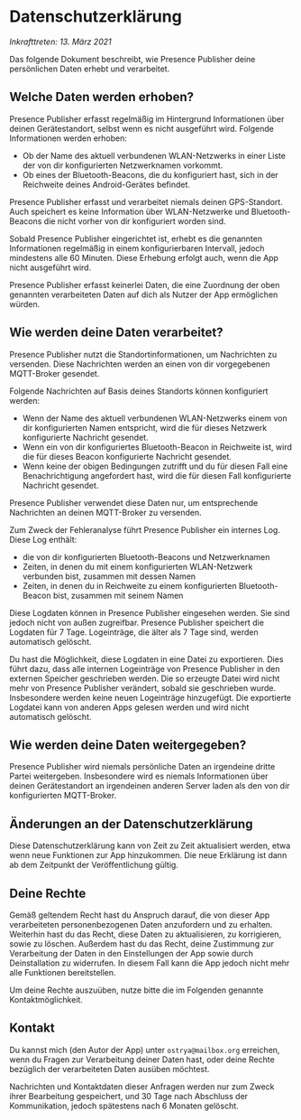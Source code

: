# Datenschutzerklärung

*Inkrafttreten: 13. März 2021*

Das folgende Dokument beschreibt, wie Presence Publisher deine persönlichen Daten erhebt
und verarbeitet.

## Welche Daten werden erhoben?

Presence Publisher erfasst regelmäßig im Hintergrund Informationen über deinen Gerätestandort,
selbst wenn es nicht ausgeführt wird. Folgende Informationen werden erhoben:

* Ob der Name des aktuell verbundenen WLAN-Netzwerks in einer Liste der von dir
  konfigurierten Netzwerknamen vorkommt.
* Ob eines der Bluetooth-Beacons, die du konfiguriert hast, sich in der Reichweite
  deines Android-Gerätes befindet.

Presence Publisher erfasst und verarbeitet niemals deinen GPS-Standort. Auch speichert es
keine Information über WLAN-Netzwerke und Bluetooth-Beacons die nicht vorher von dir
konfiguriert worden sind.

Sobald Presence Publisher eingerichtet ist, erhebt es die genannten Informationen
regelmäßig in einem konfigurierbaren Intervall, jedoch mindestens alle 60 Minuten.
Diese Erhebung erfolgt auch, wenn die App nicht ausgeführt wird.

Presence Publisher erfasst keinerlei Daten, die eine Zuordnung der oben genannten
verarbeiteten Daten auf dich als Nutzer der App ermöglichen würden.

## Wie werden deine Daten verarbeitet?

Presence Publisher nutzt die Standortinformationen, um Nachrichten zu versenden.
Diese Nachrichten werden an einen von dir vorgegebenen MQTT-Broker gesendet.

Folgende Nachrichten auf Basis deines Standorts können konfiguriert werden:

* Wenn der Name des aktuell verbundenen WLAN-Netzwerks einem von dir konfigurierten
  Namen entspricht, wird die für dieses Netzwerk konfigurierte Nachricht gesendet.
* Wenn ein von dir konfiguriertes Bluetooth-Beacon in Reichweite ist, wird die
  für dieses Beacon konfigurierte Nachricht gesendet.
* Wenn keine der obigen Bedingungen zutrifft und du für diesen Fall eine Benachrichtigung
  angefordert hast, wird die für diesen Fall konfigurierte Nachricht gesendet.

Presence Publisher verwendet diese Daten nur, um entsprechende Nachrichten an deinen MQTT-Broker
zu versenden.

Zum Zweck der Fehleranalyse führt Presence Publisher ein internes Log. Diese Log enthält:

* die von dir konfigurierten Bluetooth-Beacons und Netzwerknamen
* Zeiten, in denen du mit einem konfigurierten WLAN-Netzwerk verbunden bist, zusammen mit dessen Namen
* Zeiten, in denen du in Reichweite zu einem konfigurierten Bluetooth-Beacon bist, zusammen mit seinem Namen

Diese Logdaten können in Presence Publisher eingesehen werden. Sie sind jedoch nicht von
außen zugreifbar. Presence Publisher speichert die Logdaten für 7 Tage. Logeinträge, die älter
als 7 Tage sind, werden automatisch gelöscht.

Du hast die Möglichkeit, diese Logdaten in eine Datei zu exportieren. Dies führt dazu, dass alle
internen Logeinträge von Presence Publisher in den externen Speicher geschrieben werden.
Die so erzeugte Datei wird nicht mehr von Presence Publisher verändert, sobald sie geschrieben wurde.
Insbesondere werden keine neuen Logeinträge hinzugefügt. Die exportierte Logdatei kann von
anderen Apps gelesen werden und wird nicht automatisch gelöscht.

## Wie werden deine Daten weitergegeben?

Presence Publisher wird niemals persönliche Daten an irgendeine dritte Partei weitergeben.
Insbesondere wird es niemals Informationen über deinen Gerätestandort an irgendeinen anderen
Server laden als den von dir konfigurierten MQTT-Broker.

## Änderungen an der Datenschutzerklärung

Diese Datenschutzerklärung kann von Zeit zu Zeit aktualisiert werden, etwa wenn neue Funktionen
zur App hinzukommen. Die neue Erklärung ist dann ab dem Zeitpunkt der Veröffentlichung gültig.

## Deine Rechte

Gemäß geltendem Recht hast du Anspruch darauf, die von dieser App verarbeiteten personenbezogenen
Daten anzufordern und zu erhalten. Weiterhin hast du das Recht, diese Daten zu aktualisieren,
zu korrigieren, sowie zu löschen. Außerdem hast du das Recht, deine Zustimmung zur Verarbeitung
der Daten in den Einstellungen der App sowie durch Deinstallation zu widerrufen. In diesem Fall
kann die App jedoch nicht mehr alle Funktionen bereitstellen.

Um deine Rechte auszuüben, nutze bitte die im Folgenden genannte Kontaktmöglichkeit.

## Kontakt

Du kannst mich (den Autor der App) unter `ostrya@mailbox.org` erreichen, wenn du Fragen zur
Verarbeitung deiner Daten hast, oder deine Rechte bezüglich der verarbeiteten Daten ausüben möchtest.

Nachrichten und Kontaktdaten dieser Anfragen werden nur zum Zweck ihrer Bearbeitung gespeichert,
und 30 Tage nach Abschluss der Kommunikation, jedoch spätestens nach 6 Monaten gelöscht.